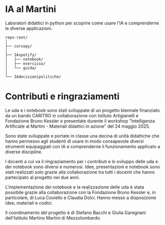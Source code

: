 # IA al Martini
Laboratori didattici in python per scoprire come usare l'IA e comprenderne le diverse applicazioni. 
 ``` 
repo-root/
│
├── corsopy/
│
├── IAspotify/
│   ├── notebook/
│   ├── esercizio/
│   └── guida/
│
└── IAdecisionipolitiche/
 ``` 

# Contributi e ringraziamenti

Le uda e i notebook sono stati sviluppate di un progetto biennale finanziato da un bando CARITRO in collaborazione con Istituto Artigianelli e Fondazione Bruno Kessler e 
presentate durente il workshop "Intelligenza Artificiale al Martini - Materiali didattici in azione"  del 24 maggio 2025.

Sono state sviluppate e portate in classe una decina di unità didattiche che hanno permesso agli studenti
di usare in modo consapevole diversi strumenti equipaggiati con IA e comprenderne il funzionamento applicato a diverse discipline.

I docenti a cui va il ringraziamento per i contributi e lo sviluppo delle uda e dei notebook sono diversi e numerosi. Idee, presentazioni e notebook 
sono stati realizzati solo grazie alla collaborazione tra tutti i docenti che hanno partecipato al progetto nei due anni.

L'implementazione dei notebook e la realizzazione delle uda è stata possibile grazie alla collaborazione con la Fondazione Bruno Kessler e, in particolare, di Luca Coviello
e Claudia Dolci. Hanno messo a disposizione idee, materiali e codici.

Il coordinamento del progetto è di Stefano Bacchi e Giulia Garegnani dell'Istituto Martino Martini di Mezzolombardo.

